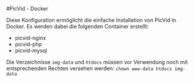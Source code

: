 #PicVid - Docker

Diese Konfiguration ermöglicht die einfache Installation von PicVid in Docker. Es werden dabei die folgenden Container
erstellt:

 - picvid-nginx
 - picvid-php
 - picvid-mysql 

Die Verzeichnisse `img-data` und `htdocs` müssen vor Verwendung noch mit entsprechenden Rechten versehen werden:
`chown www-data htdocs img-data`